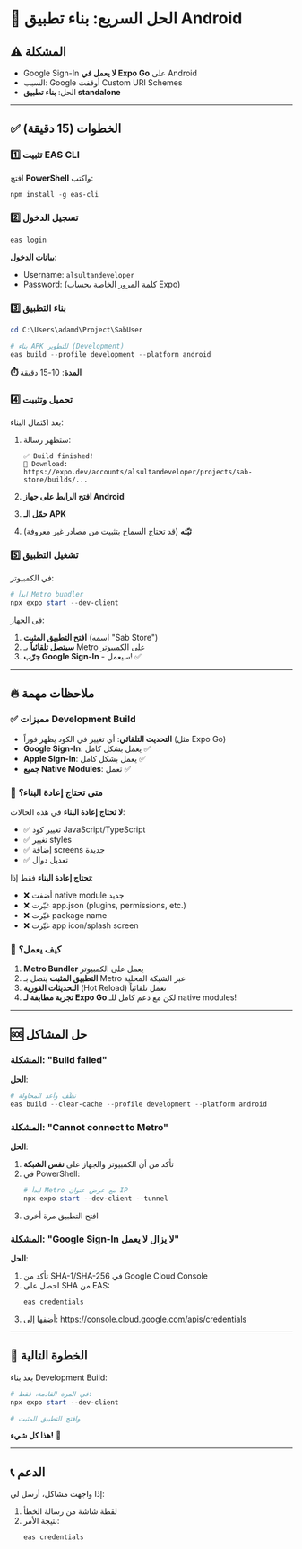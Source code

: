 # 🚀 الحل السريع: بناء تطبيق Android

## ⚠️ المشكلة
- Google Sign-In **لا يعمل في Expo Go** على Android
- السبب: Google أوقفت Custom URI Schemes
- الحل: **بناء تطبيق standalone**

---

## ✅ الخطوات (15 دقيقة)

### 1️⃣ تثبيت EAS CLI

افتح **PowerShell** واكتب:

```powershell
npm install -g eas-cli
```

### 2️⃣ تسجيل الدخول

```powershell
eas login
```

**بيانات الدخول**:
- Username: `alsultandeveloper`
- Password: (كلمة المرور الخاصة بحساب Expo)

### 3️⃣ بناء التطبيق

```powershell
cd C:\Users\adamd\Project\SabUser

# بناء APK للتطوير (Development)
eas build --profile development --platform android
```

**⏱️ المدة**: 10-15 دقيقة

### 4️⃣ تحميل وتثبيت

بعد اكتمال البناء:

1. ستظهر رسالة:
   ```
   ✅ Build finished!
   📱 Download: https://expo.dev/accounts/alsultandeveloper/projects/sab-store/builds/...
   ```

2. **افتح الرابط على جهاز Android**
3. **حمّل الـ APK**
4. **ثبّته** (قد تحتاج السماح بتثبيت من مصادر غير معروفة)

### 5️⃣ تشغيل التطبيق

في الكمبيوتر:

```powershell
# ابدأ Metro bundler
npx expo start --dev-client
```

في الجهاز:

1. **افتح التطبيق المثبت** (اسمه "Sab Store")
2. **سيتصل تلقائياً** بـ Metro على الكمبيوتر
3. **جرّب Google Sign-In** - سيعمل! ✅

---

## 🔥 ملاحظات مهمة

### ✅ مميزات Development Build

- **التحديث التلقائي**: أي تغيير في الكود يظهر فوراً (مثل Expo Go)
- **Google Sign-In**: يعمل بشكل كامل ✅
- **Apple Sign-In**: يعمل بشكل كامل ✅
- **جميع Native Modules**: تعمل ✅

### 🔄 متى تحتاج إعادة البناء؟

**لا تحتاج إعادة البناء** في هذه الحالات:
- ✅ تغيير كود JavaScript/TypeScript
- ✅ تغيير styles
- ✅ إضافة screens جديدة
- ✅ تعديل دوال

**تحتاج إعادة البناء** فقط إذا:
- ❌ أضفت native module جديد
- ❌ غيّرت app.json (plugins, permissions, etc.)
- ❌ غيّرت package name
- ❌ غيّرت app icon/splash screen

### 📱 كيف يعمل؟

1. **Metro Bundler** يعمل على الكمبيوتر
2. **التطبيق المثبت** يتصل بـ Metro عبر الشبكة المحلية
3. **التحديثات الفورية** (Hot Reload) تعمل تلقائياً
4. **تجربة مطابقة لـ Expo Go** لكن مع دعم كامل للـ native modules!

---

## 🆘 حل المشاكل

### المشكلة: "Build failed"

**الحل**:
```powershell
# نظّف وأعد المحاولة
eas build --clear-cache --profile development --platform android
```

### المشكلة: "Cannot connect to Metro"

**الحل**:
1. تأكد من أن الكمبيوتر والجهاز على **نفس الشبكة**
2. في PowerShell:
   ```powershell
   # ابدأ Metro مع عرض عنوان IP
   npx expo start --dev-client --tunnel
   ```
3. افتح التطبيق مرة أخرى

### المشكلة: "Google Sign-In لا يزال لا يعمل"

**الحل**:
1. تأكد من SHA-1/SHA-256 في Google Cloud Console
2. احصل على SHA من EAS:
   ```powershell
   eas credentials
   ```
3. أضفها إلى: https://console.cloud.google.com/apis/credentials

---

## 🎯 الخطوة التالية

بعد بناء Development Build:

```powershell
# في المرة القادمة، فقط:
npx expo start --dev-client

# وافتح التطبيق المثبت
```

**هذا كل شيء!** 🎉

---

## 📞 الدعم

إذا واجهت مشاكل، أرسل لي:
1. لقطة شاشة من رسالة الخطأ
2. نتيجة الأمر:
   ```powershell
   eas credentials
   ```
